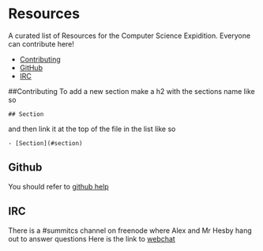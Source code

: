 Resources
=========

A curated list of Resources for the Computer Science Expidition. Everyone can contribute here!

- [Contributing](#contributing)
- [GitHub](#github)
- [IRC](#irc)

##Contributing
To add a new section make a h2 with the sections name like so
```
## Section
```
and then link it at the top of the file in the list like so
```
- [Section](#section)
```

## Github
You should refer to [github help](http://help.github.com)

## IRC
There is a #summitcs channel on freenode where Alex and Mr Hesby hang out to answer questions
Here is the link to [webchat](https://kiwiirc.com/client/irc.freenode.com/?nick=Summit|?#summitcs)
